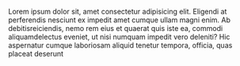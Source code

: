 Lorem ipsum dolor sit, amet consectetur adipisicing elit. Eligendi at perferendis nesciunt ex impedit amet cumque ullam magni enim. Ab debitisreiciendis, nemo rem eius et quaerat quis iste ea, commodi aliquamdelectus eveniet, ut nisi numquam impedit vero deleniti? Hic aspernatur
cumque laboriosam aliquid tenetur tempora, officia, quas placeat deserunt
